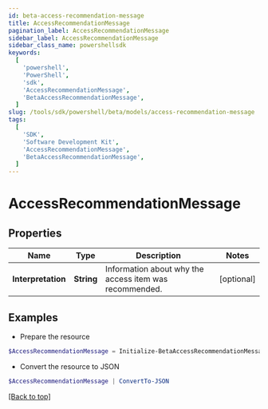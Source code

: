 ```yaml
---
id: beta-access-recommendation-message
title: AccessRecommendationMessage
pagination_label: AccessRecommendationMessage
sidebar_label: AccessRecommendationMessage
sidebar_class_name: powershellsdk
keywords:
  [
    'powershell',
    'PowerShell',
    'sdk',
    'AccessRecommendationMessage',
    'BetaAccessRecommendationMessage',
  ]
slug: /tools/sdk/powershell/beta/models/access-recommendation-message
tags:
  [
    'SDK',
    'Software Development Kit',
    'AccessRecommendationMessage',
    'BetaAccessRecommendationMessage',
  ]
---
```


# AccessRecommendationMessage

## Properties

| Name | Type | Description | Notes |
| --- | --- | --- | --- |
| **Interpretation** | **String** | Information about why the access item was recommended. | [optional] |

## Examples

- Prepare the resource

```powershell
$AccessRecommendationMessage = Initialize-BetaAccessRecommendationMessage  -Interpretation 95% of your peers have this access.
```

- Convert the resource to JSON

```powershell
$AccessRecommendationMessage | ConvertTo-JSON
```

[[Back to top]](#)
